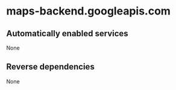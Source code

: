# maps-backend.googleapis.com

## Automatically enabled services

None

## Reverse dependencies

None
